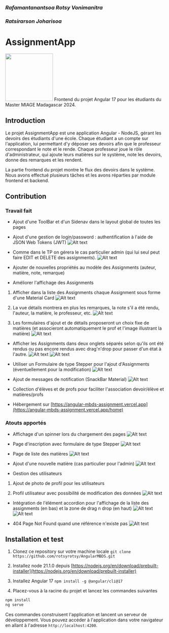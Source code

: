 ### _Rafamantanantsoa Rotsy Vonimanitra_
### _Ratsirarson Joharisoa_

# AssignmentApp
<img src="https://miro.medium.com/v2/resize:fit:1400/1*Klh1l7wkoG6PDPb9A5oCHQ.png" width="150">
Frontend du projet Angular 17 pour les étudiants du Master MIAGE Madagascar 2024.

## Introduction
Le projet AssignmentApp est une application Angular - NodeJS, gérant les devoirs des étudiants d'une école.
Chaque étudiant a un compte sur l'application, lui permettant d'y déposer ses devoirs afin que le professeur
correspondant le note et le rende. Chaque professeur joue le rôle d'administrateur, qui ajoute leurs matières
sur le système, note les devoirs, donne des remarques et les rendent.

La partie frontend du projet montre le flux des devoirs dans le système.
Nous avons effectué plusieurs tâches et les avons réparties par module frontend et backend.

## Contribution

### Travail fait

* Ajout d'une ToolBar et d'un Sidenav dans le layout global de toutes les pages
 
* Ajout d'une gestion de login/password : authentification à l'aide de JSON Web Tokens (JWT)
![Alt text](/screenshots/login.png?raw=true "login")
     
* Comme dans le TP on gérera le cas particulier admin (qui lui seul peut faire EDIT et DELETE des assignments).
![Alt text](/screenshots/show1.png?raw=true "show")

* Ajouter de nouvelles propriétés au modèle des Assignments (auteur, matière, note, remarque)

* Améliorer l'affichage des Assignments
1. Afficher dans la liste des Assignments chaque Assignment sous forme d'une Material Card
![Alt text](/screenshots/2.png?raw=true "Material cards")

2. La vue détails montrera en plus les remarques, la note s'il a été rendu, l'auteur, la matière, le professeur, etc.
![Alt text](/screenshots/show.png?raw=true "show")

3. Les formulaires d'ajout et de détails proposeront un choix fixe de matières (et associeront automatiquement le prof et l'image illustrant la matière)
![Alt text](/screenshots/add2.png?raw=true "add assignments with subject")

* Afficher les Assignments dans deux onglets séparés selon qu'ils ont été rendus ou pas encore rendus avec drag'n'drop pour passer d'un état à l'autre.
![Alt text](/screenshots/dragdrop2.png?raw=true "drag & drop avant le rendu")
![Alt text](/screenshots/dragdrop.png?raw=true "drag & drop")
     

* Utiliser un Formulaire de type Stepper pour l'ajout d'Assignments (éventuellement pour la modification)
![Alt text](/screenshots/3.png?raw=true "stepper")

* Ajout de messages de notification (SnackBar Material)
![Alt text](/screenshots/notif.png?raw=true "Snackbar Material")

* Collection d'élèves et de profs pour faciliter l'association devoir/élève et matières/profs

* Hébergement sur [https://angular-mbds-assignment.vercel.app](https://angular-mbds-assignment.vercel.app/home)

### Atouts apportés
* Affichage d'un spinner lors du chargement des pages
![Alt text](/screenshots/loading.gif?raw=true "loading")

* Page d'inscription avec formulaire de type Stepper
![Alt text](/screenshots/register.png?raw=true "inscription")

* Page de liste des matières
![Alt text](/screenshots/matieres.png?raw=true "matières")

* Ajout d'une nouvelle matière (cas particulier pour l'admin)
![Alt text](/screenshots/ajout-matiere.png?raw=true "ajout matière")

* Gestion des utilisateurs
1. Ajout de photo de profil pour les utilisateurs

2. Profil utilisateur avec possibilité de modification des données
![Alt text](/screenshots/profil.png?raw=true "profil")

* Intégration de l'élément accordion pour l'affichage de la liste des assignments (en bas) et la zone de drag n drop (en haut)
![Alt text](/screenshots/accordion1.png?raw=true "Accordion expanded for assignment list")
![Alt text](/screenshots/accordion2.png?raw=true "Accordion expanded for assignment state")

* 404 Page Not Found quand une référence n'existe pas
![Alt text](/screenshots/404.png?raw=true "page not found")

## Installation et test
1. Clonez ce repository sur votre machine locale
`git clone https://github.com/rotsyrotsy/AngularMBDS.git`

2. Installez node 21.1.0 depuis [https://nodejs.org/en/download/prebuilt-installer](https://nodejs.org/en/download/prebuilt-installer)

3. Installez Angular 17
`npm install -g @angular/cli@17`

4. Placez-vous à la racine du projet et lancez les commandes suivantes
```sh
npm install
ng serve
```

Ces commandes construisent l'application et lancent un serveur de développement. Vous pouvez accéder à l'application dans votre navigateur en allant à l'adresse `http://localhost:4200`.
